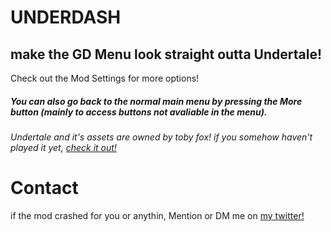# UNDERDASH

## make the <cg>GD Menu</cg> look straight outta <cj>Undertale!</cj>

Check out the <cp>Mod Settings</cp> for more options!

##### You can also go back to the normal main menu by pressing the <cr>**More**</cr> button (mainly to access buttons not avaliable in the menu).

###### Undertale and it's assets are owned by toby fox! if you somehow haven't played it yet, [check it out!](https://store.steampowered.com/app/391540/Undertale/)


# Contact
if the mod crashed for you or anythin, Mention or DM me on [my twitter!](https://x.com/ddeaen)

